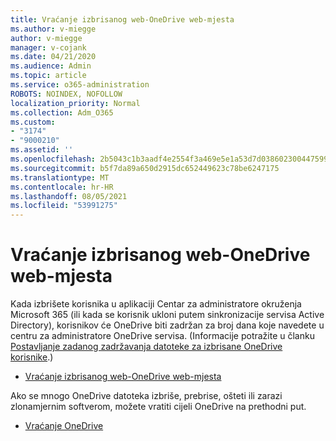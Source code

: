 ```yaml
---
title: Vraćanje izbrisanog web-OneDrive web-mjesta
ms.author: v-miegge
author: v-miegge
manager: v-cojank
ms.date: 04/21/2020
ms.audience: Admin
ms.topic: article
ms.service: o365-administration
ROBOTS: NOINDEX, NOFOLLOW
localization_priority: Normal
ms.collection: Adm_O365
ms.custom:
- "3174"
- "9000210"
ms.assetid: ''
ms.openlocfilehash: 2b5043c1b3aadf4e2554f3a469e5e1a53d7d038602300447599ff1c13cf31271
ms.sourcegitcommit: b5f7da89a650d2915dc652449623c78be6247175
ms.translationtype: MT
ms.contentlocale: hr-HR
ms.lasthandoff: 08/05/2021
ms.locfileid: "53991275"
---
```

# <a name="restore-a-deleted-onedrive-site"></a>Vraćanje izbrisanog web-OneDrive web-mjesta

Kada izbrišete korisnika u aplikaciji Centar za administratore okruženja Microsoft 365 (ili kada se korisnik ukloni putem sinkronizacije servisa Active Directory), korisnikov će OneDrive biti zadržan za broj dana koje navedete u centru za administratore OneDrive servisa. (Informacije potražite u članku [Postavljanje zadanog zadržavanja datoteke za izbrisane OneDrive korisnike](https://docs.microsoft.com/onedrive/set-retention).)

* [Vraćanje izbrisanog web-OneDrive web-mjesta](https://docs.microsoft.com/onedrive/restore-deleted-onedrive)

Ako se mnogo OneDrive datoteka izbriše, prebrise, ošteti ili zarazi zlonamjernim softverom, možete vratiti cijeli OneDrive na prethodni put.

* [Vraćanje OneDrive](https://support.office.com/article/Restore-your-OneDrive-fa231298-759d-41cf-bcd0-25ac53eb8a15)
